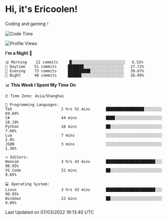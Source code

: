 # Hi, it's Ericoolen!
Coding and gaming！

<!--START_SECTION:waka-->
![Code Time](http://img.shields.io/badge/Code%20Time-188%20hrs%2041%20mins-blue)

![Profile Views](http://img.shields.io/badge/Profile%20Views-0-blue)

**I'm a Night 🦉** 

```text
🌞 Morning    12 commits     █░░░░░░░░░░░░░░░░░░░░░░░░   6.52% 
🌆 Daytime    51 commits     ███████░░░░░░░░░░░░░░░░░░   27.72% 
🌃 Evening    73 commits     ██████████░░░░░░░░░░░░░░░   39.67% 
🌙 Night      48 commits     ██████░░░░░░░░░░░░░░░░░░░   26.09%

```


📊 **This Week I Spent My Time On** 

```text
⌚︎ Time Zone: Asia/Shanghai

💬 Programming Languages: 
TeX                      2 hrs 51 mins       █████████████████░░░░░░░░   69.84% 
C#                       44 mins             ████░░░░░░░░░░░░░░░░░░░░░   18.19% 
Python                   18 mins             ██░░░░░░░░░░░░░░░░░░░░░░░   7.66% 
Lua                      7 mins              ░░░░░░░░░░░░░░░░░░░░░░░░░   2.9% 
JSON                     3 mins              ░░░░░░░░░░░░░░░░░░░░░░░░░   1.36%

🔥 Editors: 
Neovim                   3 hrs 43 mins       ██████████████████████░░░   90.95% 
VS Code                  22 mins             ██░░░░░░░░░░░░░░░░░░░░░░░   9.05%

💻 Operating System: 
Linux                    3 hrs 43 mins       ██████████████████████░░░   90.95% 
Windows                  22 mins             ██░░░░░░░░░░░░░░░░░░░░░░░   9.05%

```


 Last Updated on 07/03/2022 19:13:40 UTC
<!--END_SECTION:waka-->

